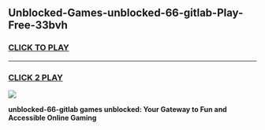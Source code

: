 
## Unblocked-Games-unblocked-66-gitlab-Play-Free-33bvh
<h3>
<a href="https://premium76.site?title=unblocked-66-gitlab&ref=19M">CLICK TO PLAY</a></h3>
<hr>

<h3>
<a href="https://premium76.site?title=unblocked-66-gitlab&ref=19M">CLICK 2 PLAY</a>
  
</h3>

<a href="https://premium76.site?title=unblocked-66-gitlab&ref=19M"><img src="https://clearcache.store/games.png"></a>


**unblocked-66-gitlab games unblocked: Your Gateway to Fun and Accessible Online Gaming**
